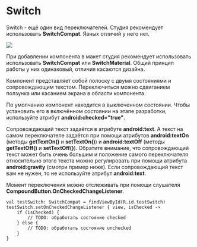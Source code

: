# Switch

Switch - ещё один вид переключателей. Студия рекомендует использовать **SwitchCompat**. Явных отличий у него нет.

![](https://ucarecdn.com/90337625-bdf6-4eff-a574-5b0414e3fd29/)![](data:image/gif;base64,R0lGODlhAQABAPABAP///wAAACH5BAEKAAAALAAAAAABAAEAAAICRAEAOw== "Click and drag to move")

При добавлении компонента в макет студия рекомендует использовать использовать **SwitchCompat** или **SwitchMaterial**. Общий принцип работы у них одинаковый, отличия касаются дизайна.

Компонент представляет собой полоску с двумя состояниями и сопровождающим текстом. Переключиться можно сдвиганием ползунка или касанием экрана в области компонента.

По умолчанию компонент находится в выключенном состоянии. Чтобы установить его в включённом состоянии на этапе разработки, используйте атрибут **android:checked="true"**.

Сопровождающий текст задаётся в атрибуте **android:text**. А текст на самом переключателе задаётся при помощи атрибутов **android:textOn** (методы **getTextOn()** и **setTextOn()**) и **android:textOff** (методы **getTextOff()** и **setTextOff()**). Обратите внимание, что сопровождающий текст может быть очень большим и положение самого переключателя относительно этого текста можно регулировать при помощи атрибута **android:gravity** (смотри пример ниже). Если сопровождающий текст вам не нужен, то не используйте атрибут **android:text**.

Момент переключения можно отслеживать при помощи слушателя **CompoundButton.OnCheckedChangeListener**.

```
val testSwitch: SwitchCompat = findViewById(R.id.testSwitch)
testSwitch.setOnCheckedChangeListener { view, isChecked ->
    if (isChecked) {
        // TODO: обработать состояние checked
    } else {
        // TODO: обработать состояние unchecked
    }
}
```

![](data:image/gif;base64,R0lGODlhAQABAPABAP///wAAACH5BAEKAAAALAAAAAABAAEAAAICRAEAOw==)![](data:image/gif;base64,R0lGODlhAQABAPABAP///wAAACH5BAEKAAAALAAAAAABAAEAAAICRAEAOw== "Click and drag to move")
